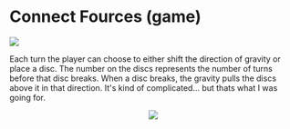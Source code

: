 # Connect Fources (game)

<img src="http://www.matthewmacraebovell.ml/connectfources/img/title.png" align="center">

Each turn the player can choose to either shift the direction of gravity or place a disc. The number on the discs represents the number of turns before that disc breaks. When a disc breaks, the gravity pulls the discs above it in that direction. It's kind of complicated... but thats what I was going for.
<div align="center">
<img src="http://www.matthewmacraebovell.ml/connectfources/img/g1.gif" align="center">
</div>


